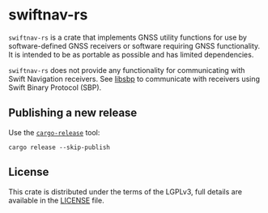 # swiftnav-rs

`swiftnav-rs` is a crate that implements GNSS utility functions for use by
software-defined GNSS receivers or software requiring GNSS functionality. It is
intended to be as portable as possible and has limited dependencies.

`swiftnav-rs` does not provide any functionality for communicating with Swift
Navigation receivers.  See [libsbp](https://github.com/swift-nav/libsbp) to
communicate with receivers using Swift Binary Protocol (SBP).

## Publishing a new release

Use the [`cargo-release`](https://github.com/sunng87/cargo-release) tool:

```
cargo release --skip-publish
```

## License
This crate is distributed under the terms of the LGPLv3, full details are
available in the [LICENSE](./LICENSE) file.
